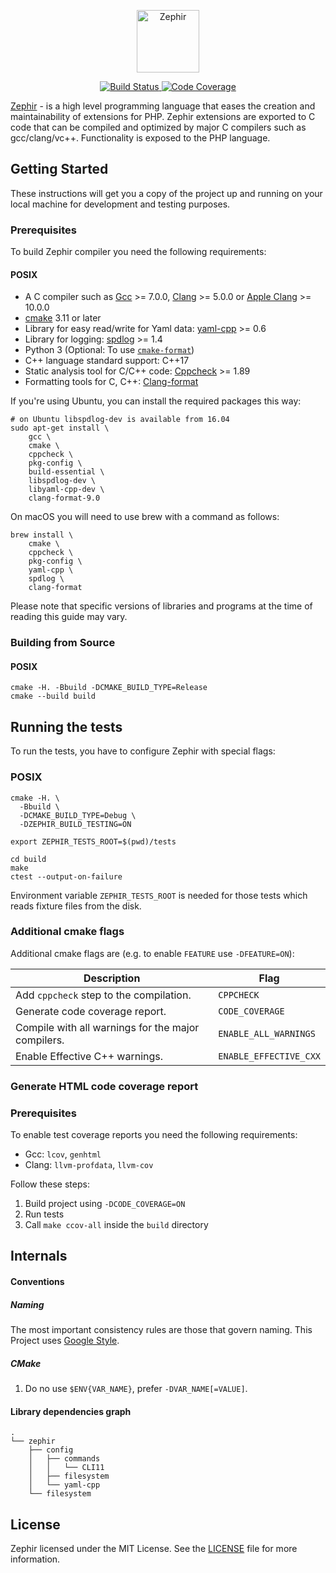 <p align="center"><a href="https://zephir-lang.com" target="_blank" name="_">
    <img src="https://assets.phalconphp.com/zephir/zephir_logo-105x36.svg" height="100" alt="Zephir"/>
</a></p>

<p align="center">
    <a href="https://github.com/sergeyklay/cpp-zephir/actions">
        <img src="https://github.com/sergeyklay/cpp-zephir/workflows/build/badge.svg" alt="Build Status">
    </a>
    <a href="https://codecov.io/gh/sergeyklay/cpp-zephir">
        <img src="https://codecov.io/gh/sergeyklay/cpp-zephir/branch/master/graph/badge.svg?token=l1Oy2k15VP" alt="Code Coverage" />
    </a>
</p>

[Zephir][0] - is a high level programming language that eases the creation and maintainability of extensions for PHP.
Zephir extensions are exported to C code that can be compiled and optimized by major C compilers such as gcc/clang/vc++.
Functionality is exposed to the PHP language.

## Getting Started

These instructions will get you a copy of the project up and running on your local machine for development and testing purposes.

### Prerequisites

To build Zephir compiler you need the following requirements:

#### POSIX

- A C compiler such as  [Gcc](https://gcc.gnu.org) >= 7.0.0, [Clang](https://clang.llvm.org) >= 5.0.0
  or [Apple Clang](https://apps.apple.com/us/app/xcode/id497799835) >= 10.0.0
- [cmake](https://cmake.org/) 3.11 or later
- Library for easy read/write for Yaml data: [yaml-cpp](https://github.com/jbeder/yaml-cpp) >= 0.6
- Library for logging: [spdlog](https://github.com/gabime/spdlog) >= 1.4
- Python 3 (Optional: To use [`cmake-format`](https://github.com/cheshirekow/cmake_format))
- C++ language standard support: C++17
- Static analysis tool for C/C++ code: [Cppcheck](https://github.com/danmar/cppcheck) >= 1.89
- Formatting tools for C, C++: [Clang-format](https://clang.llvm.org/docs/ClangFormat.html)

If you're using Ubuntu, you can install the required packages this way:

```shell script
# on Ubuntu libspdlog-dev is available from 16.04
sudo apt-get install \
    gcc \
    cmake \
    cppcheck \
    pkg-config \
    build-essential \
    libspdlog-dev \
    libyaml-cpp-dev \
    clang-format-9.0
```

On macOS you will need to use brew with a command as follows:
```shell script
brew install \
    cmake \
    cppcheck \
    pkg-config \
    yaml-cpp \
    spdlog \
    clang-format
```

Please note that specific versions of libraries and programs at the time of reading this guide may vary.

### Building from Source

#### POSIX

```shell script
cmake -H. -Bbuild -DCMAKE_BUILD_TYPE=Release
cmake --build build
```

## Running the tests

To run the tests, you have to configure Zephir with special flags:

### POSIX

```shell script
cmake -H. \
  -Bbuild \
  -DCMAKE_BUILD_TYPE=Debug \
  -DZEPHIR_BUILD_TESTING=ON

export ZEPHIR_TESTS_ROOT=$(pwd)/tests

cd build
make
ctest --output-on-failure
```

Environment variable `ZEPHIR_TESTS_ROOT` is needed for those tests which reads fixture files from the disk.

### Additional cmake flags

Additional cmake flags are (e.g. to enable `FEATURE` use `-DFEATURE=ON`):

| Description                                         | Flag                   |
| --------------------------------------------------- |------------------------|
| Add `cppcheck` step to the compilation.             | `CPPCHECK`             |
| Generate code coverage report.                      | `CODE_COVERAGE`        |
| Compile with all warnings for the major compilers.  | `ENABLE_ALL_WARNINGS`  |
| Enable Effective C++ warnings.                      | `ENABLE_EFFECTIVE_CXX` |

### Generate HTML code coverage report

### Prerequisites

To enable test coverage reports you need the following requirements:

- Gcc: `lcov`, `genhtml`
- Clang: `llvm-profdata`, `llvm-cov`

Follow these steps:

1. Build project using `-DCODE_COVERAGE=ON`
2. Run tests
3. Call `make ccov-all` inside the `build` directory

## Internals

#### Conventions

##### Naming

The most important consistency rules are those that govern naming.
This Project uses [Google Style](https://google.github.io/styleguide/cppguide.html#Naming).

##### CMake

1. Do no use `$ENV{VAR_NAME}`, prefer `-DVAR_NAME[=VALUE]`.

#### Library dependencies graph

```
.
└── zephir
    ├── config
    │   ├── commands
    │   │   └── CLI11
    │   ├── filesystem
    │   └── yaml-cpp
    └── filesystem
```

## License

Zephir licensed under the MIT License. See the [LICENSE][8] file for more information.

[0]: https://zephir-lang.com
[8]: https://github.com/phalcon/zephir/blob/master/LICENSE

